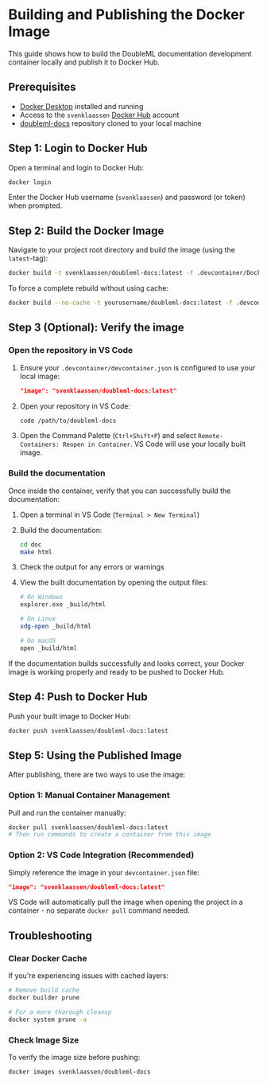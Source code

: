 # Building and Publishing the Docker Image

This guide shows how to build the DoubleML documentation development container locally and publish it to Docker Hub.

## Prerequisites

- [Docker Desktop](https://www.docker.com/products/docker-desktop/) installed and running
- Access to the `svenklaassen` [Docker Hub](https://www.docker.com/products/docker-hub/) account
- [doubleml-docs](https://github.com/DoubleML/doubleml-docs) repository cloned to your local machine

## Step 1: Login to Docker Hub

Open a terminal and login to Docker Hub:

```bash
docker login
```

Enter the Docker Hub username (`svenklaassen`) and password (or token) when prompted.

## Step 2: Build the Docker Image

Navigate to your project root directory and build the image (using the `latest`-tag):

```bash
docker build -t svenklaassen/doubleml-docs:latest -f .devcontainer/Dockerfile.dev .
```

To force a complete rebuild without using cache:

```bash
docker build --no-cache -t yourusername/doubleml-docs:latest -f .devcontainer/Dockerfile.dev .
```

## Step 3 (Optional): Verify the image

### Open the repository in VS Code

1. Ensure your `.devcontainer/devcontainer.json` is configured to use your local image:

    ```json
    "image": "svenklaassen/doubleml-docs:latest"
    ```

2. Open your repository in VS Code:

   ```bash
   code /path/to/doubleml-docs
   ```

3. Open the Command Palette (`Ctrl+Shift+P`) and select `Remote-Containers: Reopen in Container`.
   VS Code will use your locally built image.

### Build the documentation

Once inside the container, verify that you can successfully build the documentation:

1. Open a terminal in VS Code (`Terminal > New Terminal`)

2. Build the documentation:

   ```bash
   cd doc
   make html
   ```

3. Check the output for any errors or warnings

4. View the built documentation by opening the output files:

   ```bash
   # On Windows
   explorer.exe _build/html
   
   # On Linux
   xdg-open _build/html
   
   # On macOS
   open _build/html
   ```

If the documentation builds successfully and looks correct, your Docker image is working properly and ready to be pushed to Docker Hub.

## Step 4: Push to Docker Hub

Push your built image to Docker Hub:

```bash
docker push svenklaassen/doubleml-docs:latest
```

## Step 5: Using the Published Image

After publishing, there are two ways to use the image:

### Option 1: Manual Container Management
Pull and run the container manually:

```bash
docker pull svenklaassen/doubleml-docs:latest
# Then run commands to create a container from this image
```

### Option 2: VS Code Integration (Recommended)
Simply reference the image in your `devcontainer.json` file:

```json
"image": "svenklaassen/doubleml-docs:latest"
```

VS Code will automatically pull the image when opening the project in a container - no separate `docker pull` command needed.

## Troubleshooting

### Clear Docker Cache

If you're experiencing issues with cached layers:

```bash
# Remove build cache
docker builder prune

# For a more thorough cleanup
docker system prune -a
```

### Check Image Size

To verify the image size before pushing:

```bash
docker images svenklaassen/doubleml-docs
```